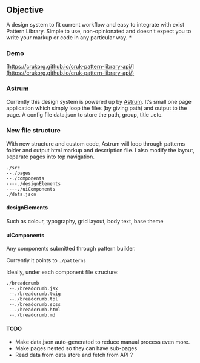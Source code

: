 ## Objective
A design system to fit current workflow and easy to integrate with exist Pattern Library. Simple to use, non-opinionated and doesn't expect you to write your markup or code in any particular way. *

### Demo
[https://crukorg.github.io/cruk-pattern-library-api/](https://crukorg.github.io/cruk-pattern-library-api/)

### Astrum
Currently this design system is powered up by [Astrum](http://astrum.nodividestudio.com/).
It’s small one page application which simply loop the files (by giving path) and output to the page. A config file data.json to store the path, group, title ..etc.

### New file structure

With new structure and custom code, Astrum will loop through patterns folder and output html markup and description file.  I also modify the layout, separate pages into top navigation.

```
./src
--./pages
--./components
----./designElements
----./uiComponents
./data.json
```

#### designElements
Such as colour, typography, grid layout, body text, base theme

#### uiComponents
Any components submitted through pattern builder.

Currently it points to `./patterns`

Ideally, under each component file structure:

```
./breadcrumb
 --./breadcrumb.jsx
 --./breadcrumb.twig
 --./breadcrumb.tpl
 --./breadcrumb.scss
 --./breadcrumb.html
 --./breadcrumb.md
```

#### TODO
* Make data.json auto-generated to reduce manual process even more.
* Make pages nested so they can have sub-pages
* Read data from data store and fetch from API ?
